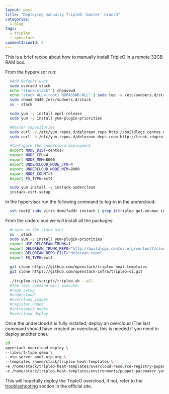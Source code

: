 ```yaml
---
layout: post
title: "Deploying manually TripleO 'master' branch"
categories:
  - blog
tags:
  - tripleo
  - openstack
commentIssueId: 2
---
```


This is a brief recipe about how to
manually install TripleO in a remote
32GB RAM box.

From the hypervisor run:

```bash
  #Add default user
  sudo useradd stack
  echo "stack:stack" | chpasswd
  echo "stack ALL=(root) NOPASSWD:ALL" | sudo tee -a /etc/sudoers.d/stack
  sudo chmod 0440 /etc/sudoers.d/stack
  su - stack

  sudo yum -y install epel-release
  sudo yum -y install yum-plugin-priorities

  #Master repositories
  sudo curl -o /etc/yum.repos.d/delorean.repo http://buildlogs.centos.org/centos/7/cloud/x86_64/rdo-trunk-master-tripleo/delorean.repo
  sudo curl -o /etc/yum.repos.d/delorean-deps.repo http://trunk.rdoproject.org/centos7/delorean-deps.repo

  #Configure the undercloud deployment
  export NODE_DIST=centos7
  export NODE_CPU=4
  export NODE_MEM=8000
  export UNDERCLOUD_NODE_CPU=4
  export UNDERCLOUD_NODE_MEM=8000
  export NODE_COUNT=3
  export FS_TYPE=ext4

  sudo yum install -y instack-undercloud
  instack-virt-setup
```

In the hypervisor run the following command to log-in in
the undercloud:

```bash
  ssh root@`sudo virsh domifaddr instack | grep $(tripleo get-vm-mac instack) | awk '{print $4}' | sed 's/\/.*$//'`
```

From the undercloud we will install all the
packages:

```bash
  #Login as the stack user
  su - stack
  sudo yum -y install yum-plugin-priorities
  export USE_DELOREAN_TRUNK=1
  export DELOREAN_TRUNK_REPO="http://buildlogs.centos.org/centos/7/cloud/x86_64/rdo-trunk-master-tripleo/"
  export DELOREAN_REPO_FILE="delorean.repo"
  export FS_TYPE=ext4

  git clone https://github.com/openstack/tripleo-heat-templates
  git clone https://github.com/openstack-infra/tripleo-ci.git
  
  ./tripleo-ci/scripts/tripleo.sh --all
  #The last command will execute:
  #repo_setup
  #undercloud
  #overcloud_images
  #register_nodes
  #introspect_nodes
  #overcloud_deploy
```

Once the undercloud it is fully installed, deploy an overcloud
(The last command should have created an overcloud, this is
needed if you need to deploy another one).

```bash
cd
openstack overcloud deploy \
--libvirt-type qemu \
--ntp-server pool.ntp.org \
--templates /home/stack/tripleo-heat-templates \
-e /home/stack/tripleo-heat-templates/overcloud-resource-registry-puppet.yaml \
-e /home/stack/tripleo-heat-templates/environments/puppet-pacemaker.yaml
```

This will hopefully deploy the TripleO overcloud, if not,
refer to the [troubleshooting](http://tripleo.org/troubleshooting/troubleshooting.html) section in the official
site.

